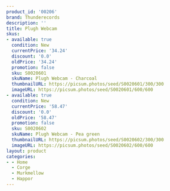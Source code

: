 ```yaml
---
product_id: '00206'
brand: Thunderecords
description: ''
title: Plugh Webcam
skus:
- available: true
  condition: New
  currentPrice: '34.24'
  discount: '0.0'
  oldPrice: '34.24'
  promotion: false
  sku: S0020601
  skuName: Plugh Webcam - Charcoal
  thumbnailURL: https://picsum.photos/seed/S0020601/300/300
  imageURL: https://picsum.photos/seed/S0020601/600/600
- available: true
  condition: New
  currentPrice: '58.47'
  discount: '0.0'
  oldPrice: '58.47'
  promotion: false
  sku: S0020602
  skuName: Plugh Webcam - Pea green
  thumbnailURL: https://picsum.photos/seed/S0020602/300/300
  imageURL: https://picsum.photos/seed/S0020602/600/600
layout: product
categories:
- - Home
  - Corge
  - Murkmellow
  - Happor
---
```

